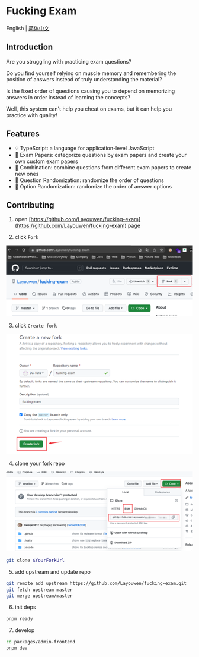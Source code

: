 # Fucking Exam

English | [简体中文](./README-zh_CN.md)

## Introduction

Are you struggling with practicing exam questions?

Do you find yourself relying on muscle memory and remembering the position of answers instead of truly understanding the
material?

Is the fixed order of questions causing you to depend on memorizing answers in order instead of learning the concepts?

Well, this system can't help you cheat on exams, but it can help you practice with quality!

## Features

- 💡 TypeScript: a language for application-level JavaScript
- 📜 Exam Papers: categorize questions by exam papers and create your own custom exam papers
- 💎 Combination: combine questions from different exam papers to create new ones
- 📐 Question Randomization: randomize the order of questions
- 🚀 Option Randomization: randomize the order of answer options

## Contributing

1. open [https://github.com/Layouwen/fucking-exam](https://github.com/Layouwen/fucking-exam) page

2. click `Fork`

![01.png](./docs/images/01.png)

3. click `Create fork`

![02.png](./docs/images/02.png)

4. clone your fork repo

![03.png](./docs/images/03.png)

```bash
git clone $YourForkUrl
```

5. add upstream and update repo

```bash
git remote add upstream https://github.com/Layouwen/fucking-exam.git
git fetch upstream master
git merge upstream/master
```

6. init deps

```bash
pnpm ready
```

7. develop

```bash
cd packages/admin-frontend
pnpm dev
```
